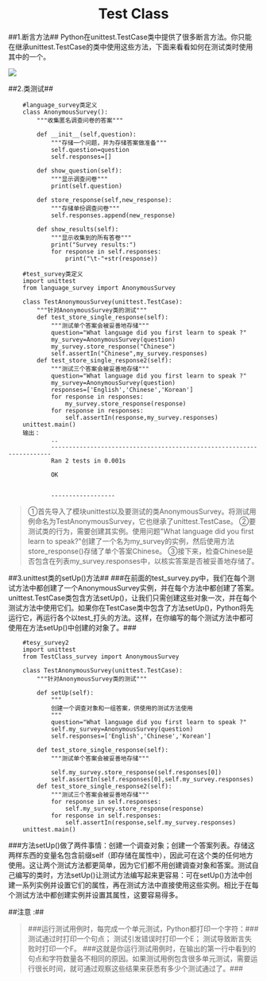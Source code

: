 # <center/>Test Class #
##1.断言方法##
Python在unittest.TestCase类中提供了很多断言方法。你只能在继承unittest.TestCase的类中使用这些方法，下面来看看如何在测试类时使用其中的一个。

![](https://i.imgur.com/IJbrp4X.jpg)

##2.类测试##

		#language_survey类定义
		class AnonymousSurvey():
			"""收集匿名调查问卷的答案"""
			
			def __init__(self,question):
				"""存储一个问题，并为存储答案做准备"""
				self.question=question
				self.responses=[]
				
			def show_question(self):
				"""显示调查问卷"""
				print(self.question)
				
			def store_response(self,new_response):
				"""存储单份调查问卷"""
				self.responses.append(new_response)	 
				 
			def show_results(self):
				"""显示收集到的所有答卷"""
				print("Survey results:")
				for response in self.responses:
					print("\t-"+str(response))

		#test_survey类定义
		import unittest
		from language_survey import AnonymousSurvey
		
		class TestAnonymousSurvey(unittest.TestCase):
			"""针对AnonymousSurvey类的测试"""
			def test_store_single_response(self):
				"""测试单个答案会被妥善地存储"""
				question="What language did you first learn to speak ?"
				my_survey=AnonymousSurvey(question)
				my_survey.store_response("Chinese")
				self.assertIn("Chinese",my_survey.responses)
			def test_store_single_response2(self):
				"""测试三个答案会被妥善地存储"""
				question="What language did you first learn to speak ?"
				my_survey=AnonymousSurvey(question)
				responses=['English','Chinese','Korean']
				for response in responses:
					my_survey.store_response(response)
				for response in responses:
					self.assertIn(response,my_survey.responses)
		unittest.main()
		输出：
				..
				----------------------------------------------------------------------
				Ran 2 tests in 0.001s
				
				OK
				
				
				------------------

>①首先导入了模块unittest以及要测试的类AnonymousSurvey。将测试用例命名为TestAnonymousSurvey，它也继承了unittest.TestCase。
>②要测试类的行为，需要创建其实例。使用问题"What language did you first learn
to speak?"创建了一个名为my_survey的实例，然后使用方法store_response()存储了单个答案Chinese。
>③接下来，检查Chinese是否包含在列表my_survey.responses中，以核实答案是否被妥善地存储了。

##3.unittest类的setUp()方法##
###在前面的test_survey.py中，我们在每个测试方法中都创建了一个AnonymousSurvey实例，并在每个方法中都创建了答案。unittest.TestCase类包含方法setUp()，让我们只需创建这些对象一次，并在每个测试方法中使用它们。如果你在TestCase类中包含了方法setUp()，Python将先运行它，再运行各个以test_打头的方法。这样，在你编写的每个测试方法中都可使用在方法setUp()中创建的对象了。###

		#tesy_survey2
		import unittest
		from TestClass_survey import AnonymousSurvey
		
		class TestAnonymousSurvey(unittest.TestCase):
			"""针对AnonymousSurvey类的测试"""
			
			def setUp(self):
				"""
				创建一个调查对象和一组答案，供使用的测试方法使用
				"""
				question="What language did you first learn to speak ?"
				self.my_survey=AnonymousSurvey(question)
				self.responses=['English','Chinese','Korean']
				
			def test_store_single_response(self):
				"""测试单个答案会被妥善地存储"""
				
				self.my_survey.store_response(self.responses[0])
				self.assertIn(self.responses[0],self.my_survey.responses)
			def test_store_single_response2(self):
				"""测试三个答案会被妥善地存储"""
				for response in self.responses:
					self.my_survey.store_response(response)
				for response in self.responses:
					self.assertIn(response,self.my_survey.responses)
		unittest.main()
###方法setUp()做了两件事情：创建一个调查对象；创建一个答案列表。存储这两样东西的变量名包含前缀self（即存储在属性中），因此可在这个类的任何地方使用。这让两个测试方法都更简单，因为它们都不用创建调查对象和答案。测试自己编写的类时，方法setUp()让测试方法编写起来更容易：可在setUp()方法中创建一系列实例并设置它们的属性，再在测试方法中直接使用这些实例。相比于在每个测试方法中都创建实例并设置其属性，这要容易得多。

##注意 :##
>###运行测试用例时，每完成一个单元测试，Python都打印一个字符：###
>                       测试通过时打印一个句点；
>                       测试引发错误时打印一个E；
>                       测试导致断言失败时打印一个F。
> ###这就是你运行测试用例时，在输出的第一行中看到的句点和字符数量各不相同的原因。如果测试用例包含很多单元测试，需要运行很长时间，就可通过观察这些结果来获悉有多少个测试通过了。###
